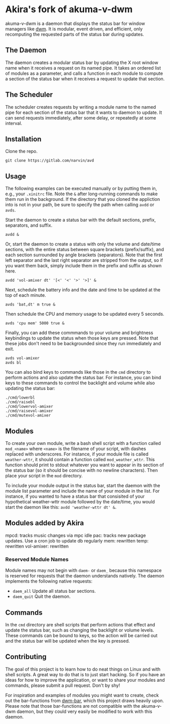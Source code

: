Akira's fork of akuma-v-dwm
===========

akuma-v-dwm is a daemon that displays the status bar for window managers like
[dwm](https://dwm.suckless.org). It is modular, event driven, and efficient,
only recomputing the requested parts of the status bar during updates.

The Daemon
----------

The daemon creates a modular status bar by updating the X root window name
when it receives a request on its named pipe. It takes an ordered list of
modules as a parameter, and calls a function in each module to compute a
section of the status bar when it receives a request to update that section.

The Scheduler
-------------

The scheduler creates requests by writing a module name to the named pipe
for each section of the status bar that it wants to daemon to update. It can
send requests immediately, after some delay, or repeatedly at some interval.

Installation
------------

Clone the repo.

```Shell
git clone https://gitlab.com/narvin/avd
```

Usage
-----

The following examples can be executed manually or by putting them in, e.g.,
your `.xinitrc` file. Note the `&` after long-running commands to make them
run in the background. If the directory that you cloned the appliction into
is not in your path, be sure to specify the path when calling `avdd` or `avds`.

Start the daemon to create a status bar with the default sections, prefix,
separators, and suffix.

```Shell
avdd &
```

Or, start the daemon to create a status with only the volume and date/time
sections, with the entire status between square brackets (prefix/suffix), and
each section surrounded by angle brackets (separators). Note that the first
left separator and the last right separator are stripped from the output, so if
you want them back, simply include them in the prefix and suffix as shown here.

```Shell
avdd 'vol-amixer dt' '[<' '<' '>' '>]' &
```

Next, schedule the battery info and the date and time to be updated at
the top of each minute.

```Shell
avds 'bat,dt' m true &
```

Then schedule the CPU and memory usage to be updated every 5 seconds.

```Shell
avds 'cpu mem' 5000 true &
```

Finally, you can add these commmands to your volume and brightness keybindings
to update the status when those keys are pressed. Note that these jobs don't
need to be backgrounded since they run immediately and exit.

```Shell
avds vol-amixer
avds bl
```

You can also bind keys to commands like those in the `cmd` directory to
perform actions and also update the status bar. For instance, you can bind
keys to these commands to control the backlight and volume while also updating
the status bar:

```Shell
./cmd/lowerbl
./cmd/raisebl
./cmd/lowervol-amixer
./cmd/raisevol-amixer
./cmd/mutevol-amixer
```

Modules
-------

To create your own module, write a bash shell script with a function called
`mod_<name>` where `<name>` is the filename of your script, with dashes
replaced with underscores. For instance, if your module file is called
`weather-wttr`, it should contain a function called `mod_weather_wttr`. This
function should print to stdout whatever you want to appear in its section
of the status bar (so it should be concise with no newline characters). Then
place your script in the `mod` directory.

To include your module output in the status bar, start the daemon with
the module list parameter and include the name of your module in the
list. For instance, if you wanted to have a status bar that consisited of
your hypothetical weather-wttr module followed by the date/time, you would
start the daemon like this: `avdd 'weather-wttr dt' &`.

Modules added by Akira
----------------------
mpcd: tracks music changes via mpc idle
pac:  tracks new package updates. Use a cron job to update db regularly
mem: rewritten
temp: rewritten
vol-amixer: rewritten

### Reserved Module Names

Module names may not begin with `daem-` or `daem_` because this namespace
is reserved for requests that the daemon understands natively. The daemon
implements the following native requests:

- `daem_all`
    Update all status bar sections.
- `daem_quit`
    Quit the daemon.

Commands
--------

In the `cmd` directory are shell scripts that perform actions that effect and
update the status bar, such as changing the backlight or volume levels. These
commands can be bound to keys, so the action will be carried out and the
status bar will be updated when the key is pressed.

Contributing
------------

The goal of this project is to learn how to do neat things on Linux and
with shell scripts. A great way to do that is to just start hacking. So if
you have an ideas for how to improve the application, or want to share your
modules and commands, please submit a pull request. Don't by shy!

For inspiration and examples of modules you might want to create, check out
the bar-functions from [dwm-bar](https://github.com/joestandring/dwm-bar),
which this project draws heavily upon. Please note that those bar-functions
are not compatible with the akuma-v-dwm daemon, but they could very easily
be modified to work with this daemon.

